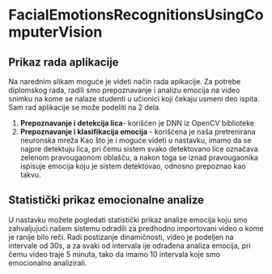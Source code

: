 # FacialEmotionsRecognitionsUsingComputerVision
## Prikaz rada aplikacije
Na narednim slikam moguće je videti način rada apikacije. Za potrebe diplomskog rada, radili smo prepoznavanje i analizu emocija na video snimku na kome se nalaze studenti u učionici koji čekaju usmeni deo ispita. Sam rad aplikacije se može podeliti na 2 dela.
1. **Prepoznavanje  i detekcija lica**- korišćen je DNN iz OpenCV biblioteke
2. **Prepoznavanje i klasifikacija emocija** - korišćena je  naša pretrenirana neuronska mreža
Kao što je i moguće videti u nastavku, imamo da se najpre detektuju lica, pri čemu sistem svako detektovano lice označava  zelenom pravougaonom oblašču, a nakon toga se iznad pravougaonika ispisuje emocija koju je sistem detektovao, odnosno prepoznao kao takvu.
## Statistički prikaz emocionalne analize
U nastavku možete pogledati statistički prikaz analize emocija koju smo zahvaljujući našem sistemu odradili za predhodno importovani video o kome je ranije bilo reči. Radi postizanje dinamičnosti, video je podeljen na intervale od 30s, a za svaki od intervala ije odrađena analiza emocija, pri čemu video traje 5 minuta, tako da imamo 10 intervala koje smo emocionalno analizirali.

